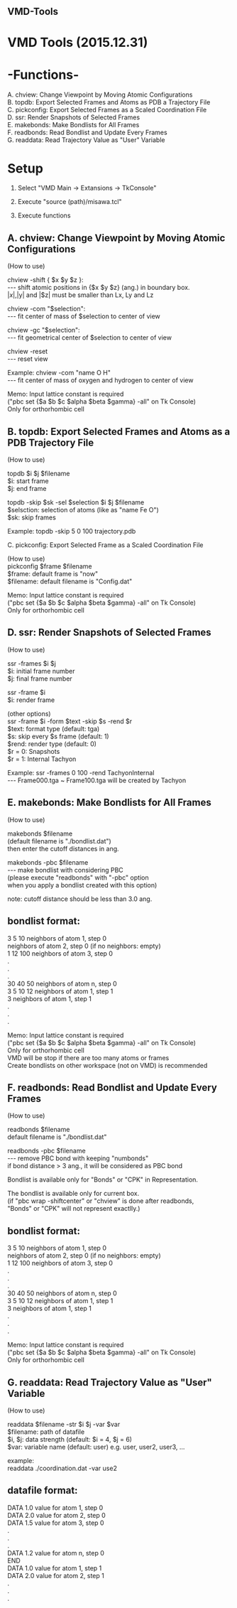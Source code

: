 ## VMD-Tools

# VMD Tools (2015.12.31)                                                
                                                                       
# -Functions-                                                           
  A. chview: Change Viewpoint by Moving Atomic Configurations          
  B. topdb: Export Selected Frames and Atoms as PDB a Trajectory File  
  C. pickconfig: Export Selected Frames as a Scaled Coordination File  
  D. ssr: Render Snapshots of Selected Frames                          
  E. makebonds: Make Bondlists for All Frames                          
  F. readbonds: Read Bondlist and Update Every Frames                  
  G. readdata: Read Trajectory Value as "User" Variable                
                                                                       

# Setup                                                                 
                                                                       
 1. Select "VMD Main -> Extansions -> TkConsole"                       
                                                                       
 2. Execute "source (path)/misawa.tcl"                                 
                                                                       
 3. Execute functions                                                  
                                                                         

## A. chview: Change Viewpoint by Moving Atomic Configurations           
                                                                       
 (How to use)                                                          
                                                                       
 chview -shift { $x $y $z }:                                           
   --- shift atomic positions in {$x $y $z} (ang.) in boundary box.    
       |$x|, |$y| and |$z| must be smaller than Lx, Ly and Lz          
                                                                       
 chview -com "$selection":                                             
   --- fit center of mass of $selection to center of view              
                                                                       
 chview -gc "$selection":                                              
   --- fit geometrical center of $selection to center of view          
                                                                       
 chview -reset                                                         
   --- reset view                                                      
                                                                       
 Example: chview -com "name O H"                                       
   --- fit center of mass of oxygen and hydrogen to center of view     
                                                                       
 Memo: Input lattice constant is required                              
       ("pbc set {$a $b $c $alpha $beta $gamma} -all" on Tk Console)   
       Only for orthorhombic cell                                      
                                                                       

## B. topdb: Export Selected Frames and Atoms as a PDB Trajectory File   
                                                                       
 (How to use)                                                          
                                                                       
  topdb $i $j $filename                                                
    $i: start frame                                                    
    $j: end frame                                                      
                                                                       
  topdb -skip $sk -sel $selection $i $j $filename                      
    $selsction: selection of atoms (like as "name Fe O")               
    $sk: skip frames                                                   
                                                                       
 Example: topdb -skip 5 0 100 trajectory.pdb                           
                                                                       

 C. pickconfig: Export Selected Frame as a Scaled Coordination File    
                                                                       
 (How to use)                                                          
  pickconfig $frame $filename                                          
    $frame: default frame is "now"                                     
    $filename: default filename is "Config.dat"                        
                                                                       
 Memo: Input lattice constant is required                              
       ("pbc set {$a $b $c $alpha $beta $gamma} -all" on Tk Console)   
       Only for orthorhombic cell                                      
                                                                       

## D. ssr: Render Snapshots of Selected Frames                           
                                                                       
 (How to use)                                                          
                                                                       
  ssr -frames $i $j                                                    
    $i: initial frame number                                           
    $j: final frame number                                             
                                                                       
  ssr -frame $i                                                        
    $i: render frame                                                   
                                                                       
  (other options)                                                      
  ssr -frame $i -form $text -skip $s -rend $r                          
    $text: format type (default: tga)                                  
    $s: skip every $s frame (default: 1)                               
    $rend: render type (default: 0)                                    
           $r = 0: Snapshots                                           
           $r = 1: Internal Tachyon                                    
                                                                       
 Example: ssr -frames 0 100 -rend TachyonInternal                      
   --- Frame000.tga ~ Frame100.tga will be created by Tachyon          
                                                                       

##  E. makebonds: Make Bondlists for All Frames                          
                                                                       
 (How to use)                                                          
                                                                       
  makebonds $filename                                                  
    (default filename is "./bondlist.dat")                             
    then enter the cutoff distances in ang.                            
                                                                       
  makebonds -pbc $filename                                             
    --- make bondlist with considering PBC                             
        (please execute "readbonds" with "-pbc" option                 
         when you apply a bondlist created with this option)           
                                                                       
  note: cutoff distance should be less than 3.0 ang.                   
                                                                       
  bondlist format:                                                     
  ---------------------                                                
  3 5 10     neighbors of atom 1, step 0                              
             neighbors of atom 2, step 0 (if no neighbors: empty)     
  1 12 100   neighbors of atom 3, step 0                              
   .                                                                   
   .                                                                   
   .                                                                    
  30 40 50   neighbors of atom n, step 0                              
  3 5 10 12  neighbors of atom 1, step 1                              
  3          neighbors of atom 1, step 1                              
   .                                                                   
   .                                                                   
   .                                                                   
                                                                       
 Memo: Input lattice constant is required                              
       ("pbc set {$a $b $c $alpha $beta $gamma} -all" on Tk Console)   
       Only for orthorhombic cell                                      
       VMD will be stop if there are too many atoms or frames          
       Create bondlists on other workspace (not on VMD) is recommended 
                                                                       

##  F. readbonds: Read Bondlist and Update Every Frames                  
                                                                       
 (How to use)                                                          
                                                                       
  readbonds $filename                                                  
    default filename is "./bondlist.dat"                               
                                                                       
  readbonds -pbc $filename                                             
    --- remove PBC bond with keeping "numbonds"                        
        if bond distance > 3 ang., it will be considered as PBC bond   
                                                                       
  Bondlist is available only for "Bonds" or "CPK" in Representation.   
                                                                       
  The bondlist is available only for current box.                      
  (if "pbc wrap -shiftcenter" or "chview" is done after readbonds,     
   "Bonds" or "CPK" will not represent exactlly.)                                 
                                                                       
  bondlist format:                                                     
  ---------------------                                                
  3 5 10     neighbors of atom 1, step 0                              
             neighbors of atom 2, step 0 (if no neighbors: empty)     
  1 12 100   neighbors of atom 3, step 0                              
   .                                                                   
   .                                                                   
   .                                                                    
  30 40 50   neighbors of atom n, step 0                              
  3 5 10 12  neighbors of atom 1, step 1                              
  3          neighbors of atom 1, step 1                              
   .                                                                   
   .                                                                   
   .                                                                   
                                                                       
 Memo: Input lattice constant is required                              
       ("pbc set {$a $b $c $alpha $beta $gamma} -all" on Tk Console)   
       Only for orthorhombic cell                                      
                                                                       

##  G. readdata: Read Trajectory Value as "User" Variable                
                                                                       
 (How to use)                                                          
                                                                       
  readdata $filename -str $i $j -var $var                              
    $filename: path of datafile                                        
    $i, $j: data strength (default: $i = 4, $j = 6)                    
    $var: variable name (default: user) e.g. user, user2, user3, ...   
                                                                       
  example:                                                             
    readdata ./coordination.dat -var use2                              
                                                                       
  datafile format:                                                     
  ---------------------                                                
  DATA 1.0   value for atom 1, step 0                                 
  DATA 2.0   value for atom 2, step 0                                 
  DATA 1.5   value for atom 3, step 0                                 
   .                                                                   
   .                                                                   
   .                                                                    
  DATA 1.2   value for atom n, step 0                                 
  END                                                                  
  DATA 1.0   value for atom 1, step 1                                 
  DATA 2.0   value for atom 2, step 1                                 
   .                                                                   
   .                                                                   
   .                                                                   

